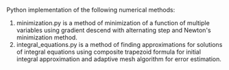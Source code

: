 Python implementation of the following numerical methods:
1. minimization.py is a method of minimization of a function of multiple variables using gradient descend with alternating step and Newton's minimization method.
2. integral_equations.py is a method of finding approximations for solutions of integral equations using composite trapezoid formula for initial integral approximation and adaptive mesh algorithm for error estimation.

